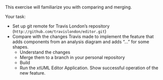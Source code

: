 This exercise will familiarize you with comparing and merging.

Your task:
  - Set up git remote for Travis London’s repository (```http://github.com/travislondon/editor.git```)
  - Compare with the changes Travis made to implement the feature that adds components from an analysis diagram and adds “…” for some shapes.
    - Understand the changes
    - Merge them to a branch in your personal repository
    - Build
    - Run the xtUML Editor Application.  Show successful operation of the new feature.
